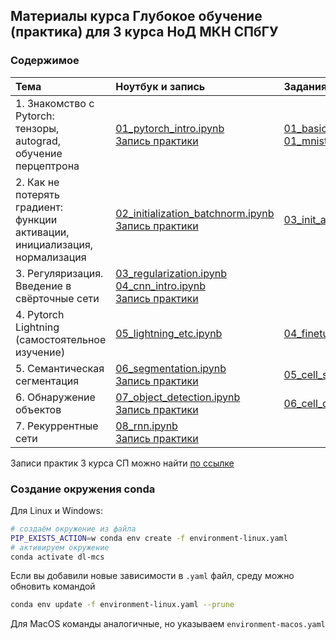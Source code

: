 ## Материалы курса Глубокое обучение (практика) для 3 курса НоД МКН СПбГУ

### Содержимое
| Тема              | Ноутбук и запись | Задания |
| :---------------- | :------ | :---- |
| 1. Знакомство с Pytorch: <br> тензоры, autograd, обучение перцептрона | [01_pytorch_intro.ipynb](workshops/01_pytorch_intro.ipynb) <br> [Запись практики](https://disk.yandex.ru/i/la2EklKdychyEA)  | [01_basics.ipynb](assignments/01_basics.ipynb) <br> [01_mnist.ipynb](assignments/01_mnist.ipynb) |
| 2. Как не потерять градиент: <br> функции активации, инициализация, нормализация | [02_initialization_batchnorm.ipynb](workshops/02_initialization_batchnorm.ipynb) <br> [Запись практики](https://disk.yandex.ru/i/xkfF5dY5UvaDlg)| [03_init_act_norm_optim.ipynb](assignments/03_init_act_norm_optim.ipynb)|
| 3. Регуляризация. <br> Введение в свёрточные сети | [03_regularization.ipynb](workshops/03_regularization.ipynb) <br> [04_cnn_intro.ipynb](workshops/04_cnn_intro.ipynb) <br> [Запись практики](https://disk.yandex.ru/i/lXRfl467B1J8Ug)| |
| 4. Pytorch Lightning <br> (самостоятельное изучение) | [05_lightning_etc.ipynb](workshops/05_lightning_etc.ipynb) | [04_finetuning_augmentation.ipynb](assignments/04_finetuning_augmentation.ipynb)|
| 5. Семантическая сегментация | [06_segmentation.ipynb](workshops/06_segmentation.ipynb) <br> [Запись практики](https://disk.yandex.ru/i/uEJGaAHgcHzTIg) | [05_cell_segmentation.ipynb](assignments/05_cell_segmentation.ipynb) |
| 6. Обнаружение объектов | [07_object_detection.ipynb](workshops/07_object_detection.ipynb) <br> [Запись практики](https://disk.yandex.ru/i/7QEID5-6F7TwxQ) | [06_cell_detection.ipynb](assignments/06_cell_detection.ipynb) |
| 7. Рекуррентные сети | [08_rnn.ipynb](workshops/08_rnn.ipynb) <br> [Запись практики](https://disk.yandex.ru/i/45b_pk0YXrjYEw) |  |

Записи практик 3 курса СП можно найти [по ссылке](https://disk.yandex.ru/d/EG-JuOGOdiyYmw)

### Создание окружения conda

Для Linux и Windows:

```bash
# создаём окружение из файла
PIP_EXISTS_ACTION=w conda env create -f environment-linux.yaml
# активируем окружение
conda activate dl-mcs
```

Если вы добавили новые зависимости в `.yaml` файл, среду можно обновить командой
```bash
conda env update -f environment-linux.yaml --prune
```

Для MacOS команды аналогичные, но указываем `environment-macos.yaml`
